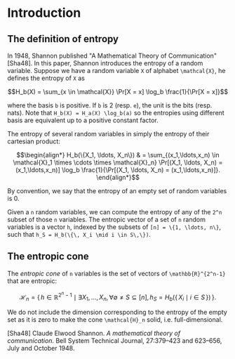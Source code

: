 # Introduction

## The definition of entropy

In 1948, Shannon published "A Mathematical Theory of Communication" [Sha48].
In this paper, Shannon introduces the entropy of a random variable.
Suppose we have a random variable ``X`` of alphabet ``\mathcal{X}``, he defines the entropy of ``X`` as
```math
H_b(X) = \sum_{x \in \mathcal{X}} \Pr[X = x] \log_b \frac{1}{\Pr[X = x]}
```
where the basis ``b`` is positive.
If ``b`` is 2 (resp. ``e``), the unit is the bits (resp. nats).
Note that ``H_b(X) = H_a(X) \log_b(a)`` so the entropies using different basis are equivalent up to a positive constant factor.

The entropy of several random variables in simply the entropy of their cartesian product:
```math
\begin{align*}
  H_b(\{X_1, \ldots, X_n\})
  & = \sum_{(x_1,\ldots,x_n) \in \mathcal{X}_1 \times \cdots \times \mathcal{X}_n} \Pr[(X_1, \ldots, X_n) = (x_1,\ldots,x_n)] \log_b \frac{1}{\Pr[(X_1, \ldots, X_n) = (x_1,\ldots,x_n)]}.
\end{align*}
```
By convention, we say that the entropy of an empty set of random variables is 0.

Given a ``n`` random variables, we can compute the entropy of any of the ``2^n`` subset of those ``n`` variables.
The entropic vector of a set of ``n`` random variables is a vector ``h``, indexed by the subsets of ``[n] = \{1, \ldots, n\}``,
such that ``h_S = H_b(\{\, X_i \mid i \in S\,\})``.

## The entropic cone

The *entropic cone* of ``n`` variables is the set of vectors of ``\mathbb{R}^{2^n-1}`` that are entropic:
```math
\mathcal{H}_n = \{\, h \in \mathbb{R}^{2^n-1} \mid \exists X_1, \ldots, X_n, \forall \emptyset \neq S \subseteq [n], h_S = H_b(\{\, X_i \mid i \in S\,\}) \,\}.
```
We do not include the dimension corresponding to the entropy of the empty set as it is zero to make the cone ``\mathcal{H}_n`` solid, i.e. full-dimensional.

[Sha48] Claude Elwood Shannon.
*A mathematical theory of communication*.
Bell System Technical Journal, 27:379–423 and 623–656, July and October 1948.
